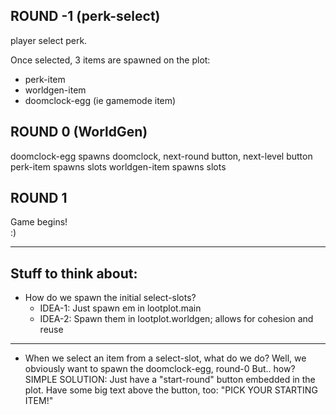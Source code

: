 


## ROUND -1  (perk-select)
player select perk.

Once selected, 3 items are spawned on the plot:
- perk-item
- worldgen-item
- doomclock-egg (ie gamemode item)


## ROUND 0  (WorldGen)
doomclock-egg spawns doomclock, next-round button, next-level button
perk-item spawns slots
worldgen-item spawns slots

## ROUND 1
Game begins!  
:)


-----


## Stuff to think about:

- How do we spawn the initial select-slots?
    - IDEA-1: Just spawn em in lootplot.main
    - IDEA-2: Spawn them in lootplot.worldgen; allows for cohesion and reuse

---

- When we select an item from a select-slot, what do we do?
Well, we obviously want to spawn the doomclock-egg, round-0
But.. how?
SIMPLE SOLUTION:
Just have a "start-round" button embedded in the plot.
Have some big text above the button, too: 
"PICK YOUR STARTING ITEM!"


